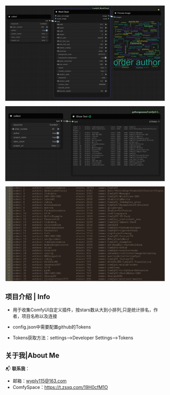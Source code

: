 ![alt text](<example/word cloud.png>)

![alt text](example/showall.png)

![alt text](example/example.png)

## 项目介绍 | Info

- 用于收集ComfyUI自定义插件，按stars数从大到小排列,只是统计排名，作者，项目名称以及连接

- config.json中需要配置github的Tokens
- Tokens获取方法：settings-->Developer Settings-->Tokens

## 关于我|About Me

📬 **联系我**：
- 邮箱：wyply115@163.com
- ComfySpace：https://t.zsxq.com/19H0cfM1O
